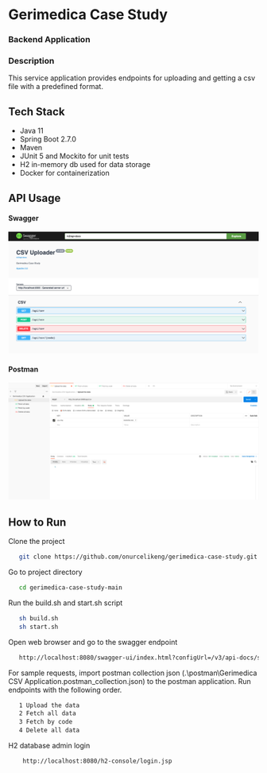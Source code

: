 <h1 align="left"> Gerimedica Case Study </h1>

<h3 align="left">Backend Application </h3>

### Description

This service application provides endpoints for uploading and getting a csv file with a predefined format.

## Tech Stack

* Java 11
* Spring Boot 2.7.0
* Maven
* JUnit 5 and Mockito for unit tests
* H2 in-memory db used for data storage
* Docker for containerization

## API Usage

#### Swagger

![Swagger Screen](images/swagger_screen.png)

#### Postman

![Postman Screen](images/postman_screen.png)

## How to Run

Clone the project

```bash
   git clone https://github.com/onurcelikeng/gerimedica-case-study.git
```

Go to project directory

```bash
   cd gerimedica-case-study-main
```

Run the build.sh and start.sh script

```bash
   sh build.sh
   sh start.sh
```

Open web browser and go to the swagger endpoint

```bash
   http://localhost:8080/swagger-ui/index.html?configUrl=/v3/api-docs/swagger-config#/
```

For sample requests, import postman collection json (.\postman\Gerimedica CSV Application.postman_collection.json) to the
postman application. Run endpoints with the following order.

```bash
   1 Upload the data
   2 Fetch all data
   3 Fetch by code
   4 Delete all data
```

H2 database admin login

```bash
    http://localhost:8080/h2-console/login.jsp
```